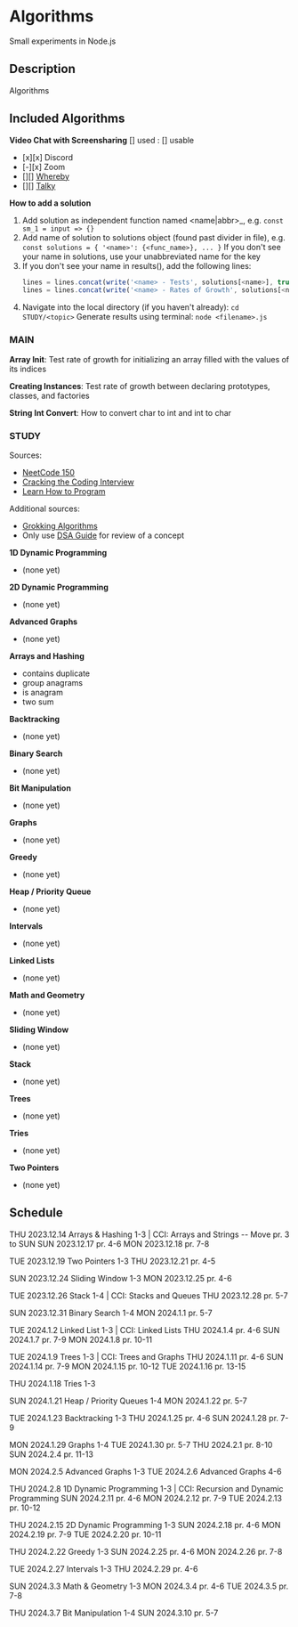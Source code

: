 # Algorithms

Small experiments in Node.js

## Description

Algorithms

## Included Algorithms

**Video Chat with Screensharing**
[] used : [] usable
- [x][x]    Discord
- [-][x]    Zoom
- [][]      [Whereby](https://whereby.com)
- [][]      [Talky](https://talky.io)

**How to add a solution**
1.  Add solution as independent function named <name|abbr>_<num>, e.g. 
    ``` const sm_1 = input => {} ```
2.  Add name of solution to solutions object (found past divider in file), e.g. 
    ``` const solutions = { '<name>': {<func_name>}, ... } ```
    If you don't see your name in solutions, use your unabbreviated name for the key
3.  If you don't see your name in results(), add the following lines:
    ```js
    lines = lines.concat(write('<name> - Tests', solutions[<name>], true))
    lines = lines.concat(write('<name> - Rates of Growth', solutions[<name>], false))
    ```
4.  Navigate into the local directory (if you haven't already): ``` cd STUDY/<topic> ```
    Generate results using terminal: ```node <filename>.js```

### MAIN

**Array Init**: Test rate of growth for initializing an array filled with the values of its indices

**Creating Instances**: Test rate of growth between declaring prototypes, classes, and factories

**String Int Convert**: How to convert char to int and int to char

### STUDY

Sources:
- [NeetCode 150](https://neetcode.io/practice)
- [Cracking the Coding Interview](./cracking-the-coding-interview-6ed.pdf)
- [Learn How to Program](https://old.learnhowtoprogram.com/computer-science)

Additional sources:
- [Grokking Algorithms](./grokking-algorithms-1ed.pdf)
- Only use [DSA Guide](./dsa-guide.pdf) for review of a concept

**1D Dynamic Programming**
- (none yet)

**2D Dynamic Programming**
- (none yet)

**Advanced Graphs**
- (none yet)

**Arrays and Hashing**
- contains duplicate
- group anagrams
- is anagram
- two sum

**Backtracking**
- (none yet)

**Binary Search**
- (none yet)

**Bit Manipulation**
- (none yet)

**Graphs**
- (none yet)

**Greedy**
- (none yet)

**Heap / Priority Queue**
- (none yet)

**Intervals**
- (none yet)

**Linked Lists**
- (none yet)

**Math and Geometry**
- (none yet)

**Sliding Window**
- (none yet)

**Stack**
- (none yet)

**Trees**
- (none yet)

**Tries**
- (none yet)

**Two Pointers**
- (none yet)

## Schedule

THU 2023.12.14      Arrays & Hashing 1-3 | CCI: Arrays and Strings
                    -- Move pr. 3 to SUN
SUN 2023.12.17      pr. 4-6
MON 2023.12.18      pr. 7-8

TUE 2023.12.19      Two Pointers 1-3
THU 2023.12.21      pr. 4-5

SUN 2023.12.24      Sliding Window 1-3
MON 2023.12.25      pr. 4-6

TUE 2023.12.26      Stack 1-4 | CCI: Stacks and Queues
THU 2023.12.28      pr. 5-7

SUN 2023.12.31      Binary Search 1-4
MON 2024.1.1        pr. 5-7

TUE 2024.1.2        Linked List 1-3 | CCI: Linked Lists
THU 2024.1.4        pr. 4-6
SUN 2024.1.7        pr. 7-9
MON 2024.1.8        pr. 10-11

TUE 2024.1.9        Trees 1-3 | CCI: Trees and Graphs
THU 2024.1.11       pr. 4-6
SUN 2024.1.14       pr. 7-9
MON 2024.1.15       pr. 10-12
TUE 2024.1.16       pr. 13-15

THU 2024.1.18       Tries 1-3

SUN 2024.1.21       Heap / Priority Queues 1-4
MON 2024.1.22       pr. 5-7

TUE 2024.1.23       Backtracking 1-3
THU 2024.1.25       pr. 4-6
SUN 2024.1.28       pr. 7-9

MON 2024.1.29       Graphs 1-4
TUE 2024.1.30       pr. 5-7
THU 2024.2.1        pr. 8-10
SUN 2024.2.4        pr. 11-13

MON 2024.2.5        Advanced Graphs 1-3
TUE 2024.2.6        Advanced Graphs 4-6

THU 2024.2.8        1D Dynamic Programming 1-3 | CCI: Recursion and Dynamic Programming
SUN 2024.2.11       pr. 4-6
MON 2024.2.12       pr. 7-9
TUE 2024.2.13       pr. 10-12

THU 2024.2.15       2D Dynamic Programming 1-3
SUN 2024.2.18       pr. 4-6
MON 2024.2.19       pr. 7-9
TUE 2024.2.20       pr. 10-11

THU 2024.2.22       Greedy 1-3
SUN 2024.2.25       pr. 4-6
MON 2024.2.26       pr. 7-8

TUE 2024.2.27       Intervals 1-3
THU 2024.2.29       pr. 4-6

SUN 2024.3.3        Math & Geometry 1-3
MON 2024.3.4        pr. 4-6
TUE 2024.3.5        pr. 7-8

THU 2024.3.7        Bit Manipulation 1-4
SUN 2024.3.10       pr. 5-7